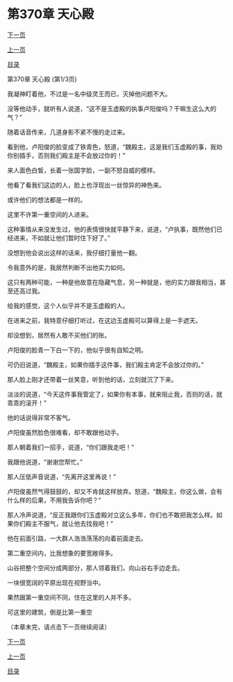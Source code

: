 <h1>第370章    天心殿</h1>
            <div><p><a href="./1108_%E7%AC%AC370%E7%AB%A0_%E5%A4%A9%E5%BF%83%E6%AE%BF.md">下一页</a></p><p><a href="./1106_%E7%AC%AC369%E7%AB%A0_%E7%8E%89%E8%99%9A%E6%AE%BF.md">上一页</a></p><p><a href="../">目录</a></p></div>
            <div><p>第370章    天心殿 (第1/3页)</p><p>我凝神盯着他，不过是一名中级灵王而已，灭掉他问题不大。</p><p>没等他动手，就听有人说道，“这不是玉虚殿的执事卢阳俊吗？干嘛生这么大的气？”</p><p>随着话音传来，几道身影不紧不慢的走过来。</p><p>看到他，卢阳俊的脸变成了铁青色，怒道，“魏殿主，这是我们玉虚殿的事，我劝你别插手，否则我们殿主是不会放过你的！”</p><p>来人面色白皙，长着一张国字脸，一副不怒自威的模样。</p><p>他看了看我们这边的人，脸上也浮现出一丝惊异的神色来。</p><p>或许他们的想法都是一样的。</p><p>这里不许第一重空间的人进来。</p><p>这种事情从来没发生过，他的表情很快就平静下来，说道，“卢执事，既然他们已经进来，不如就让他们暂时住下好了。”</p><p>没想到他会说出这样的话来，我仔细打量他一翻。</p><p>令我意外的是，我居然判断不出他实力如何。</p><p>这只有两种可能，一种是他故意在隐藏气息，另一种就是，他的实力跟我相当，甚至还高过我。</p><p>给我的感觉，这个人似乎并不是玉虚殿的人。</p><p>在进来之前，我特意仔细打听过，在这边玉虚殿可以算得上是一手遮天。</p><p>却没想到，居然有人敢不买他们的账。</p><p>卢阳俊的脸青一下白一下的，他似乎很有自知之明。</p><p>可仍旧说道，“魏殿主，如果你插手这件事，我们殿主肯定不会放过你的。”</p><p>那人脸上刚才还带着一丝笑意，听到他的话，立刻就沉了下来。</p><p>淡淡的说道，“今天这件事我管定了，如果你有本事，就来阻止我，否则的话，就乖乖的滚开！”</p><p>他的话说得非常不客气。</p><p>卢阳俊虽然脸色很难看，却不敢跟他动手。</p><p>那人朝着我们一招手，说道，“你们跟我走吧！”</p><p>我跟他说道，“谢谢您帮忙。”</p><p>那人压低声音说道，“先离开这里再说！”</p><p>卢阳俊虽然气得鼓鼓的，却又不肯就这样放弃。怒道，“魏殿主，你这么做，会有什么样的后果，不用我告诉你吧？”</p><p>那人冷声说道，“反正我跟你们玉虚殿对立这么多年，你们也不敢把我怎么样。如果你们殿主不服气，就让他去找我吧！”</p><p>他在前面引路，一大群人浩浩荡荡的向着前面走去。</p><p>第二重空间内，比我想象的要宽敞得多。</p><p>山谷把整个空间分成两部分，那人领着我们，向山谷右手边走去。</p><p>一块很宽阔的平原出现在视野当中。</p><p>果然跟第一重空间不同，住在这里的人并不多。</p><p>可这里的建筑，倒是比第一重空</p><p>（本章未完，请点击下一页继续阅读）</p></div>
            <div><p><a href="./1108_%E7%AC%AC370%E7%AB%A0_%E5%A4%A9%E5%BF%83%E6%AE%BF.md">下一页</a></p><p><a href="./1106_%E7%AC%AC369%E7%AB%A0_%E7%8E%89%E8%99%9A%E6%AE%BF.md">上一页</a></p><p><a href="../">目录</a></p></div>